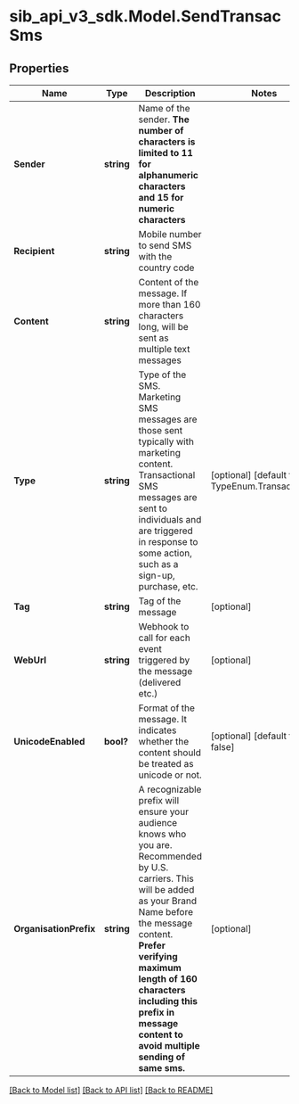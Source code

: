 # sib_api_v3_sdk.Model.SendTransacSms
## Properties

Name | Type | Description | Notes
------------ | ------------- | ------------- | -------------
**Sender** | **string** | Name of the sender. **The number of characters is limited to 11 for alphanumeric characters and 15 for numeric characters** | 
**Recipient** | **string** | Mobile number to send SMS with the country code | 
**Content** | **string** | Content of the message. If more than 160 characters long, will be sent as multiple text messages | 
**Type** | **string** | Type of the SMS. Marketing SMS messages are those sent typically with marketing content. Transactional SMS messages are sent to individuals and are triggered in response to some action, such as a sign-up, purchase, etc. | [optional] [default to TypeEnum.Transactional]
**Tag** | **string** | Tag of the message | [optional] 
**WebUrl** | **string** | Webhook to call for each event triggered by the message (delivered etc.) | [optional] 
**UnicodeEnabled** | **bool?** | Format of the message. It indicates whether the content should be treated as unicode or not. | [optional] [default to false]
**OrganisationPrefix** | **string** | A recognizable prefix will ensure your audience knows who you are. Recommended by U.S. carriers. This will be added as your Brand Name before the message content. **Prefer verifying maximum length of 160 characters including this prefix in message content to avoid multiple sending of same sms.** | [optional] 

[[Back to Model list]](../README.md#documentation-for-models) [[Back to API list]](../README.md#documentation-for-api-endpoints) [[Back to README]](../README.md)

